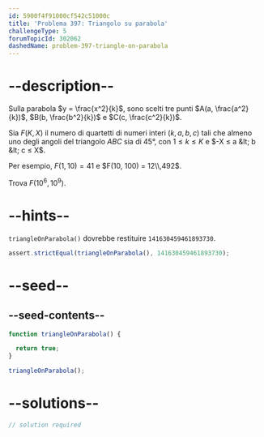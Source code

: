 ```yaml
---
id: 5900f4f91000cf542c51000c
title: 'Problema 397: Triangolo su parabola'
challengeType: 5
forumTopicId: 302062
dashedName: problem-397-triangle-on-parabola
---
```


# --description--

Sulla parabola $y = \frac{x^2}{k}$, sono scelti tre punti $A(a, \frac{a^2}{k})$, $B(b, \frac{b^2}{k})$ e $C(c, \frac{c^2}{k})$.

Sia $F(K, X)$ il numero di quartetti di numeri interi $(k, a, b, c)$ tali che almeno uno degli angoli del triangolo $ABC$ sia di 45°, con $1 ≤ k ≤ K$ e $-X ≤ a &lt; b &lt; c ≤ X$.

Per esempio, $F(1, 10) = 41$ e $F(10, 100) = 12\\,492$.

Trova $F({10}^6, {10}^9)$.

# --hints--

`triangleOnParabola()` dovrebbe restituire `141630459461893730`.

```js
assert.strictEqual(triangleOnParabola(), 141630459461893730);
```

# --seed--

## --seed-contents--

```js
function triangleOnParabola() {

  return true;
}

triangleOnParabola();
```

# --solutions--

```js
// solution required
```
